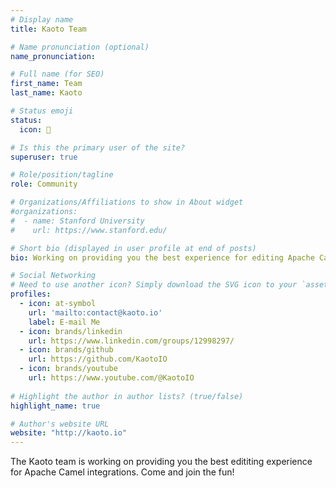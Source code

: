 ```yaml
---
# Display name
title: Kaoto Team

# Name pronunciation (optional)
name_pronunciation: 

# Full name (for SEO)
first_name: Team
last_name: Kaoto

# Status emoji
status:
  icon: 🐫

# Is this the primary user of the site?
superuser: true

# Role/position/tagline
role: Community

# Organizations/Affiliations to show in About widget
#organizations:
#  - name: Stanford University
#    url: https://www.stanford.edu/

# Short bio (displayed in user profile at end of posts)
bio: Working on providing you the best experience for editing Apache Camel integrations

# Social Networking
# Need to use another icon? Simply download the SVG icon to your `assets/media/icons/` folder.
profiles:
  - icon: at-symbol
    url: 'mailto:contact@kaoto.io'
    label: E-mail Me
  - icon: brands/linkedin
    url: https://www.linkedin.com/groups/12998297/
  - icon: brands/github
    url: https://github.com/KaotoIO
  - icon: brands/youtube
    url: https://www.youtube.com/@KaotoIO
  
# Highlight the author in author lists? (true/false)
highlight_name: true

# Author's website URL
website: "http://kaoto.io"
---
```


The Kaoto team is working on providing you the best edititing experience for Apache Camel integrations. Come and join the fun!

